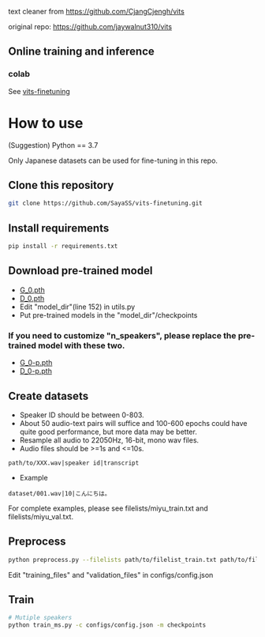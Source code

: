 text cleaner from https://github.com/CjangCjengh/vits

original repo: https://github.com/jaywalnut310/vits

## Online training and inference
### colab
See [vits-finetuning](https://colab.research.google.com/drive/13FF2pBWxj9rMR1SjI_JpVD6mTRN-kq--?usp=share_link)

# How to use
(Suggestion) Python == 3.7

Only Japanese datasets can be used for fine-tuning in this repo.
## Clone this repository
```sh
git clone https://github.com/SayaSS/vits-finetuning.git
```
## Install requirements
```sh
pip install -r requirements.txt
```
## Download pre-trained model
- [G_0.pth](https://huggingface.co/spaces/sayashi/vits-uma-genshin-honkai/resolve/main/model/G_0.pth)
- [D_0.pth](https://huggingface.co/spaces/sayashi/vits-uma-genshin-honkai/resolve/main/model/D_0.pth)
- Edit "model_dir"(line 152) in utils.py
- Put pre-trained models in the "model_dir"/checkpoints

### If you need to customize "n_speakers", please replace the pre-trained model with these two.
- [G_0-p.pth](https://huggingface.co/spaces/sayashi/vits-uma-genshin-honkai/resolve/main/model/G_0-p.pth)
- [D_0-p.pth](https://huggingface.co/spaces/sayashi/vits-uma-genshin-honkai/resolve/main/model/D_0-p.pth)

## Create datasets
- Speaker ID should be between 0-803.
- About 50 audio-text pairs will suffice and 100-600 epochs could have quite good performance, but more data may be better. 
- Resample all audio to 22050Hz, 16-bit, mono wav files.
- Audio files should be >=1s and <=10s.
```
path/to/XXX.wav|speaker id|transcript
```
- Example

```
dataset/001.wav|10|こんにちは。
```
For complete examples, please see filelists/miyu_train.txt and filelists/miyu_val.txt.

## Preprocess
```sh
python preprocess.py --filelists path/to/filelist_train.txt path/to/filelist_val.txt
```
Edit "training_files" and "validation_files" in configs/config.json

## Train
```sh
# Mutiple speakers
python train_ms.py -c configs/config.json -m checkpoints
```
